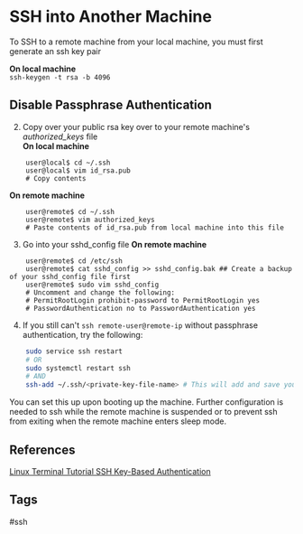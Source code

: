# SSH into Another Machine

To SSH to a remote machine from your local machine, you must first generate an ssh key pair  

**On local machine**  
`ssh-keygen -t rsa -b 4096`  

## Disable Passphrase Authentication

2. Copy over your public rsa key over to your remote machine's *authorized\_keys* file  
**On local machine**
```
	user@local$ cd ~/.ssh 
	user@local$ vim id_rsa.pub
	# Copy contents
```
**On remote machine**
```
	user@remote$ cd ~/.ssh
	user@remote$ vim authorized_keys
	# Paste contents of id_rsa.pub from local machine into this file
```
3. Go into your sshd\_config file 
**On remote machine**
```
	user@remote$ cd /etc/ssh
	user@remote$ cat sshd_config >> sshd_config.bak ## Create a backup of your sshd_config file first
	user@remote$ sudo vim sshd_config
	# Uncomment and change the following:
	# PermitRootLogin prohibit-password to PermitRootLogin yes 
	# PasswordAuthentication no to PasswordAuthentication yes
```

4. If you still can't `ssh remote-user@remote-ip` without passphrase authentication, try the following:
```bash 
	sudo service ssh restart
	# OR
	sudo systemctl restart ssh
	# AND
	ssh-add ~/.ssh/<private-key-file-name> # This will add and save your key on your OS.
``` 

You can set this up upon booting up the machine. Further configuration is needed to ssh while the remote machine is suspended or to prevent ssh from exiting when the remote machine enters sleep mode.  

## References
[Linux Terminal Tutorial SSH Key-Based Authentication](https://www.youtube.com/watch?v=vpk_1gldOAE)

## Tags
#ssh
